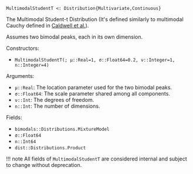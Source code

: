 ```
MultimodalStudentT <: Distribution{Multivariate,Continuous}
```

The Multimodal Student-t Distribution (It's defined similarly to multimodal Cauchy defined in [Caldwell et al.](https://arxiv.org/abs/1808.08051)).

Assumes two bimodal peaks, each in its own dimension.

Constructors:

  * `MultimodalStudentT(; μ::Real=1, σ::Float64=0.2, ν::Integer=1, n::Integer=4)`

Arguments:

  * `μ::Real`: The location parameter used for the two bimodal peaks.
  * `σ::Float64`: The scale parameter shared among all components.
  * `ν::Int`: The degrees of freedom.
  * `n::Int`: The number of dimensions.

Fields:

  * `bimodals::Distributions.MixtureModel`
  * `σ::Float64`
  * `n::Int64`
  * `dist::Distributions.Product`

!!! note
    All fields of `MultimodalStudentT` are considered internal and subject to change without deprecation.

